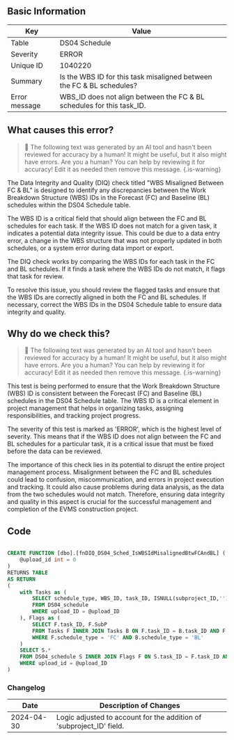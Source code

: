 ## Basic Information

| Key           | Value                                                                 |
| ------------- | --------------------------------------------------------------------- |
| Table         | DS04 Schedule                                                         |
| Severity      | ERROR                                                                 |
| Unique ID     | 1040220                                                               |
| Summary       | Is the WBS ID for this task misaligned between the FC & BL schedules? |
| Error message | WBS_ID does not align between the FC & BL schedules for this task_ID. |

## What causes this error?

> :robot: The following text was generated by an AI tool and hasn't been reviewed for accuracy by a human! It might be useful, but it also might have errors. Are you a human? You can help by reviewing it for accuracy! Edit it as needed then remove this message.
> {.is-warning}

The Data Integrity and Quality (DIQ) check titled "WBS Misaligned Between FC & BL" is designed to identify any discrepancies between the Work Breakdown Structure (WBS) IDs in the Forecast (FC) and Baseline (BL) schedules within the DS04 Schedule table.

The WBS ID is a critical field that should align between the FC and BL schedules for each task. If the WBS ID does not match for a given task, it indicates a potential data integrity issue. This could be due to a data entry error, a change in the WBS structure that was not properly updated in both schedules, or a system error during data import or export.

The DIQ check works by comparing the WBS IDs for each task in the FC and BL schedules. If it finds a task where the WBS IDs do not match, it flags that task for review.

To resolve this issue, you should review the flagged tasks and ensure that the WBS IDs are correctly aligned in both the FC and BL schedules. If necessary, correct the WBS IDs in the DS04 Schedule table to ensure data integrity and quality.

## Why do we check this?

> :robot: The following text was generated by an AI tool and hasn't been reviewed for accuracy by a human! It might be useful, but it also might have errors. Are you a human? You can help by reviewing it for accuracy! Edit it as needed then remove this message.
> {.is-warning}

This test is being performed to ensure that the Work Breakdown Structure (WBS) ID is consistent between the Forecast (FC) and Baseline (BL) schedules in the DS04 Schedule table. The WBS ID is a critical element in project management that helps in organizing tasks, assigning responsibilities, and tracking project progress.

The severity of this test is marked as 'ERROR', which is the highest level of severity. This means that if the WBS ID does not align between the FC and BL schedules for a particular task, it is a critical issue that must be fixed before the data can be reviewed.

The importance of this check lies in its potential to disrupt the entire project management process. Misalignment between the FC and BL schedules could lead to confusion, miscommunication, and errors in project execution and tracking. It could also cause problems during data analysis, as the data from the two schedules would not match. Therefore, ensuring data integrity and quality in this aspect is crucial for the successful management and completion of the EVMS construction project.

## Code

```sql

CREATE FUNCTION [dbo].[fnDIQ_DS04_Sched_IsWBSIdMisalignedBtwFCAndBL] (
	@upload_id int = 0
)
RETURNS TABLE
AS RETURN
(
	with Tasks as (
		SELECT schedule_type, WBS_ID, task_ID, ISNULL(subproject_ID,'') SubP
		FROM DS04_schedule
		WHERE upload_ID = @upload_ID
	), Flags as (
		SELECT F.task_ID, F.SubP
		FROM Tasks F INNER JOIN Tasks B ON F.task_ID = B.task_ID AND F.SubP = B.SubP AND F.WBS_ID <> B.WBS_ID
		WHERE F.schedule_type = 'FC' AND B.schedule_type = 'BL'
	)
	SELECT S.*
	FROM DS04_schedule S INNER JOIN Flags F ON S.task_ID = F.task_ID AND ISNULL(subproject_ID,'') = F.SubP
	WHERE upload_id = @upload_ID
)
```

### Changelog

| Date       | Description of Changes                                               |
| ---------- | -------------------------------------------------------------------- |
| 2024-04-30 | Logic adjusted to account for the addition of 'subproject_ID' field. |
